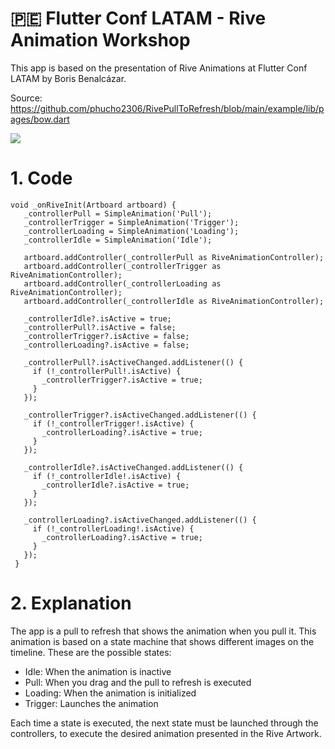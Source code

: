 # 🇵🇪 Flutter Conf LATAM - Rive Animation Workshop

This app is based on the presentation of Rive Animations at Flutter Conf LATAM by Boris Benalcázar.

Source: https://github.com/phucho2306/RivePullToRefresh/blob/main/example/lib/pages/bow.dart

<img class="center" src="https://github.com/user-attachments/assets/7fec49f1-4aa3-4608-9553-ba3f375556b0" img/>

# 1. Code

    void _onRiveInit(Artboard artboard) {
       _controllerPull = SimpleAnimation('Pull');
       _controllerTrigger = SimpleAnimation('Trigger');
       _controllerLoading = SimpleAnimation('Loading');
       _controllerIdle = SimpleAnimation('Idle');
   
       artboard.addController(_controllerPull as RiveAnimationController);
       artboard.addController(_controllerTrigger as RiveAnimationController);
       artboard.addController(_controllerLoading as RiveAnimationController);
       artboard.addController(_controllerIdle as RiveAnimationController);
   
       _controllerIdle?.isActive = true;
       _controllerPull?.isActive = false;
       _controllerTrigger?.isActive = false;
       _controllerLoading?.isActive = false;
   
       _controllerPull?.isActiveChanged.addListener(() {
         if (!_controllerPull!.isActive) {
           _controllerTrigger?.isActive = true;
         }
       });
   
       _controllerTrigger?.isActiveChanged.addListener(() {
         if (!_controllerTrigger!.isActive) {
           _controllerLoading?.isActive = true;
         }
       });
   
       _controllerIdle?.isActiveChanged.addListener(() {
         if (!_controllerIdle!.isActive) {
           _controllerIdle?.isActive = true;
         }
       });
   
       _controllerLoading?.isActiveChanged.addListener(() {
         if (!_controllerLoading!.isActive) {
           _controllerLoading?.isActive = true;
         }
       });
     }

# 2. Explanation

The app is a pull to refresh that shows the animation when you pull it. This animation is based on a state machine that shows different images on the timeline. These are the possible states:

- Idle: When the animation is inactive
- Pull: When you drag and the pull to refresh is executed
- Loading: When the animation is initialized
- Trigger: Launches the animation

Each time a state is executed, the next state must be launched through the controllers, to execute the desired animation presented in the Rive Artwork.
